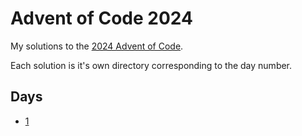 # Advent of Code 2024

My solutions to the [2024 Advent of Code](https://adventofcode.com/2024).

Each solution is it's own directory corresponding to the day number.

## Days

- [1](https://adventofcode.com/2024/day/1)
